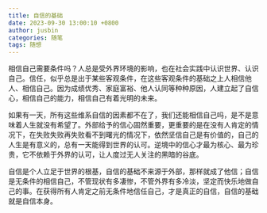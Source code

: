 ```yaml
---
title: 自信的基础
date: 2023-09-30 13:00:10 +0800
author: jusbin
categories: 随笔
tags: 随想
---
```

相信自己需要条件吗？人总是受外界环境的影响，也在社会实践中认识世界、认识自己。信任，似乎总是出于某些客观条件，在这些客观条件的基础之上人相信他人、相信自己。因为成绩优秀、家庭富裕、他人认同等种种原因，人建立起了自信心，相信自己的能力，相信自己有着光明的未来。

如果有一天，所有这些维系自信的因素都不在了，我们还能相信自己吗，是不是意味着人生就没有希望了。外部给予的信心固然重要，更重要的是在没有人肯定的情况下，在失败失败再失败看不到曙光的情况下，依然坚信自己是有价值的，自己的人生是有意义的，总有一天能得到世界的认可。逆境中的信心才最为核心、最为珍贵，它不依赖于外界的认可，让人度过无人关注的黑暗的谷底。

自信是个人立足于世界的根基，自信的基础不来源于外部，那样就成了他信；自信是无条件的相信自己，不管现状有多凄惨，不管外界有多冷淡，坚定而快乐地做自己的事。在获得所有人肯定之前无条件地信任自己，才是真正的自信，自信的基础就是自信本身。
